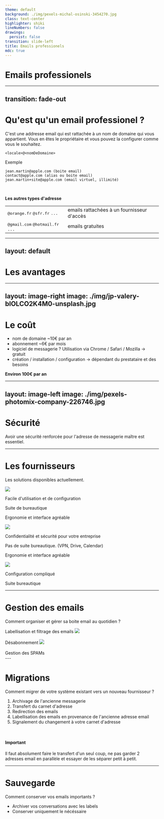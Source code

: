 ```yaml
---
theme: default
background: ./img/pexels-michal-osinski-3454270.jpg
class: text-center
highlighter: shiki
lineNumbers: false
drawings:
  persist: false
transition: slide-left
title: Emails professionels
mdc: true
---
```


# Emails professionels

---
transition: fade-out
---

# Qu'est qu'un email professionel ?

C'est une addresse email qui est rattachée à un nom de domaine qui vous appartient. Vous en êtes le propriétaire et vous pouvez la configurer comme vous le souhaitez.

```text {all}
<locale>@<nomDeDomaine>
```

Exemple

```text {1|2|3|all}
jean.martin@apple.com (boite email)
contact@apple.com (alias ou boite email)
jean.martin+site@apple.com (email virtuel, illimité)
```

<br/>

**Les autres types d'adresse**

|     |     |
| --- | --- |
| <kbd>@orange.fr</kbd> <kbd>@sfr.fr</kbd> <kbd>...</kbd> | emails rattachées à un fournisseur d'accès |
| <kbd>@gmail.com</kbd> <kbd>@hotmail.fr</kbd> <kbd>...</kbd> | emails gratuites |

<!--
Here is another comment.
-->

---
layout: default
---

# Les avantages


<div class="grid grid-cols-3 grid-rows-2 grid-justify-center">
  <Box title="Crédibilité" text="C'est plus sérieux." v-click/>
  <Box title="Visibilité" text="Promouvoir votre nom, marque ou entreprise." v-click/>
  <Box title="Fléxibilité" text="Vous pouvez créer plusieurs adresses emails.<br/><br/>Aucune limite." v-click/>
  <Box title="Pérénnité" text="Temps que vous avez le nom de domaine vous gardez les adresses email." v-click/>
  <Box title="Simplicité" text="Vous avez deux environnements complétements différents." v-click/>
  <Box title="Sécurité" text="Vos emails personnels et professionnels sont séparé. Vos emails on moins de probabilité de finir dans les SPAMs." v-click/>
</div>

---
layout: image-right
image: ./img/jp-valery-blOLCO2K4M0-unsplash.jpg
---

# Le coût

- nom de domaine ~10€ par an
- abonnement ~6€ par mois
- logiciel de messagerie ? Utilisation via Chrome / Safari / Mozilla -> gratuit
- création / installation / configuration  -> dépendant du prestataire et des besoins

**Environ 100€ par an**

---
layout: image-left
image: ./img/pexels-photomix-company-226746.jpg
---

# Sécurité

Avoir une sécurité renforcée pour l'adresse de messagerie maître est essentiel.

<div class="grid grid-cols-2">
  <Box title="Mot de passe fort" text="12 caractères minimum, avec des caractères spéciaux et des majuscules" v-click/>
  <Box title="Double authentification" text="Mobile, authenticator app, SMS, email" v-click/>
</div>

---

# Les fournisseurs

Les solutions disponibles actuellement.
<br/>

<div class="grid grid-cols-3 gap-10">
  <div class="flex flex-col gap-2 text-center" v-click>
    <img src="/img/google-workspace.png">
    <p>Facile d'utilisation et de configuration</p> 
    <p>Suite de bureautique</p>
    <p>Ergonomie et interface agréable</p>
  </div>
  <div class="flex flex-col gap-2 text-center" v-click>
    <img src="/img/proton.png">
    <p>Confidentialité et sécurité pour votre entreprise</p>
    <p>Pas de suite bureautique. (VPN, Drive, Calendar)</p>
    <p>Ergonomie et interface agréable</p>
  </div>
  <div class="flex flex-col gap-2 text-center" v-click>
    <img src="/img/microsoft-office.png">
    <p>Configuration compliqué</p>
    <p>Suite bureautique</p>
  </div>
</div>

---

# Gestion des emails
Comment organiser et gérer sa boite email au quotidien ?

<div v-click>
Labellisation et filtrage des emails
<img src="/img/email-label.png" class="rounded">
</div>
<br/>
<div v-click>
Désabonnement
<img src="/img/email-unsubscribe.png" class="rounded">
</div>
<br/>
<div v-click>
Gestion des SPAMs
</div>
---

# Migrations

Comment migrer de votre système existant vers un nouveau fournisseur ?

1. Archivage de l'ancienne messagerie
2. Transfert du carnet d'adresse
3. Redirection des emails
4. Labellisation des emails en provenance de l'ancienne adresse email
5. Signalement du changement à votre carnet d'adresse

<br/>

#### Important

Il faut absolument faire le transfert d'un seul coup, ne pas garder 2 adresses email en parallèle et essayer de les séparer petit à petit.

---

# Sauvegarde
Comment conserver vos emails importants ?

- Archiver vos conversations avec les labels
- Conserver uniquement le nécéssaire

